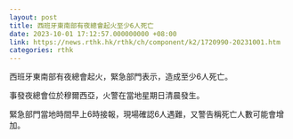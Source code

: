 ```yaml
---
layout: post
title: 西班牙東南部有夜總會起火至少6人死亡
date: 2023-10-01 17:12:57.000000000 +08:00
link: https://news.rthk.hk/rthk/ch/component/k2/1720990-20231001.htm
categories: rthk
---
```


西班牙東南部有夜總會起火，緊急部門表示，造成至少6人死亡。

事發夜總會位於穆爾西亞，火警在當地星期日清晨發生。

緊急部門當地時間早上6時接報，現場確認6人遇難，又警告稱死亡人數可能會增加。
